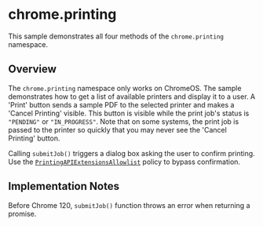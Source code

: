 # chrome.printing

This sample demonstrates all four methods of the `chrome.printing` namespace.

## Overview

The `chrome.printing` namespace only works on ChromeOS. The sample demonstrates how to get a list of available printers and display it to a user. A 'Print' button sends a sample PDF to the selected printer and makes a 'Cancel Printing' visible. This button is visible while the print job's status is `"PENDING"` or `"IN_PROGRESS"`. Note that on some systems, the print job is passed to the printer so quickly that you may never see the 'Cancel Printing' button.

Calling `submitJob()` triggers a dialog box asking the user to confirm printing. Use the [`PrintingAPIExtensionsAllowlist`](https://chromeenterprise.google/policies/#PrintingAPIExtensionsAllowlist") policy to bypass confirmation.

## Implementation Notes

Before Chrome 120, `submitJob()` function throws an error when returning a promise.
